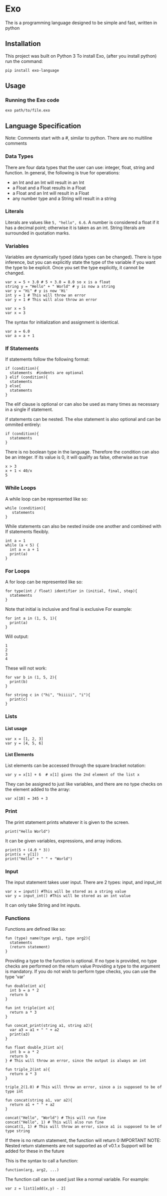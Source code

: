 # Exo
The is a programming language designed to be simple and fast, written in python

<a name="Installation"></a>
## Installation
This project was built on Python 3
To install Exo, (after you install python) run the command:
```shell
pip install exo-language
```

<a name="Usage"></a>
## Usage
### Running the Exo code

```shell
exo path/to/file.exo
```

<a name="LanguageSpecification"></a>
## Language Specification

Note: Comments start with a #, similar to python. There are no multiline comments

<a name="types"></a>
### Data Types

There are four data types that the user can use: integer, float, string and function. In general, the following is true for operations:

- an Int and an Int will result in an Int
- a Float and a Float results in a Float
- a Float and an Int will result in a Float
- any number type and a String will result in a string

<a name="literals"></a>
### Literals

Literals are values like ```5, "hello", 6.6```. A number is considered a float if it has a decimal point; otherwise it is taken as an int. String literals are surrounded in quotation marks.

<a name="variables"></a>
### Variables

Variables are dynamically typed (data types can be changed). There is type inference, but you can explicitly state the type of the variable if you want the type to be explicit. Once you set the type explicitly, it cannot be changed.

```
var x = 5 + 3.0 # 5 + 3.0 = 8.0 so x is a float
string y = "Hello" + " World" # y is now a string
var y = "Hi" # y is now 'Hi'
int y = 1 # This will throw an error
var y = 1 # This will also throw an error
```

```
var x = 5
var x = 3
```

The syntax for initialization and assignment is identical.

```
var a = 6.0
var a = a + 1
```

<a name="if"></a>
### If Statements

If statements follow the following format:

```
if (condition){
  statements  #indents are optional
} elif (condition){
  statements
} else{
  statements
}
```

The elif clause is optional or can also be used as many times as necessary in a single if statement.

if statements can be nested. The else statement is also optional and can be ommited entirely:

```
if (condition){
  statements
} 
```

There is no boolean type in the language. Therefore the condition can also be an integer. If its value is 0, it will qualify as false, otherwise as true

```
x > 3
x + 1 < 40/x
5
```

<a name="while"></a>
### While Loops

A while loop can be represented like so:

```
while (condition){
   statements
}
```

While statements can also be nested inside one another and combined with If statements flexibly.

```
int a = 1
while (a < 5) {
  int a = a + 1
  print(a)
}
```

<a name="for loops"></a>
### For Loops

A for loop can be represented like so:

```
for type(int / float) identifier in (initial, final, step){
  statements
}
```
Note that initial is inclusive and final is exclusive
For example:

```
for int a in (1, 5, 1){
  print(a)
}
```

Will output: 
```
1
2
3
4
```

These will not work:

```
for var b in (1, 5, 2){
  print(b)
}

for string c in ("hi", "hiiiii", "i"){
  print(c)
}
```

<a name="lists"></a>
### Lists

#### List usage

```
var x = [1, 2, 3]
var y = [4, 5, 6]
```

#### List Elements

List elements can be accessed through the square bracket notation:

```
var y = x[1] + 6  # x[1] gives the 2nd element of the list x
```

They can be assigned to just like variables, and there are no type checks on the element added to the array:

```
var x[10] = 345 + 3
```

<a name="print"></a>
### Print

The print statement prints whatever it is given to the screen.

```print("Hello World")```

It can be given variables, expressions, and array indices.

```
print(5 + (4.0 * 3))
print(x + y[1])
print("Hello" + " " + "World")
```

<a name="input"></a>
### Input

The input statement takes user input. There are 2 types: input, and input_int

```
var x = input() #This will be stored as a string value
var y = input_int() #This will be stored as an int value
```

It can only take String and Int inputs.

<a name="functions"></a>
### Functions

Functions are defined like so:

```
fun (type) name(type arg1, type arg2){
  statements
  (return statement)
}
```

Providing a type to the function is optional. If no type is provided, no type checks are performed on the return value
Providing a type to the argument is mandatory. If you do not wish to perform type checks, you can use the type 'var'

```
fun double(int a){
  int b = a * 2
  return b
}

fun int triple(int a){
  return a * 3
}

fun concat_print(string a1, string a2){
  var a3 = a1 + " " + a2
  print(a3)
}

fun float double_2(int a){
  int b = a * 2
  return b
} # This will throw an error, since the output is always an int

fun triple_2(int a){
  return a * 3
}

triple_2(1.0) # This will throw an error, since a is supposed to be of type int

fun concat(string a1, var a2){
  return a1 + " " + a2
}

concat("Hello", "World") # This will run fine
concat("Hello", 1) # This will also run fine
concat(1, 1) # This will throw an error, since a1 is supposed to be of type string
```
If there is no return statement, the function will return 0
IMPORTANT NOTE: Nested return statements are not supported as of v0.1.x
Support will be added for these in the future

This is the syntax to call a function:

```
function(arg, arg2, ...)
```

The function call can be used just like a normal variable. For example:

```
var z = list1[add(x,y) - 2]
